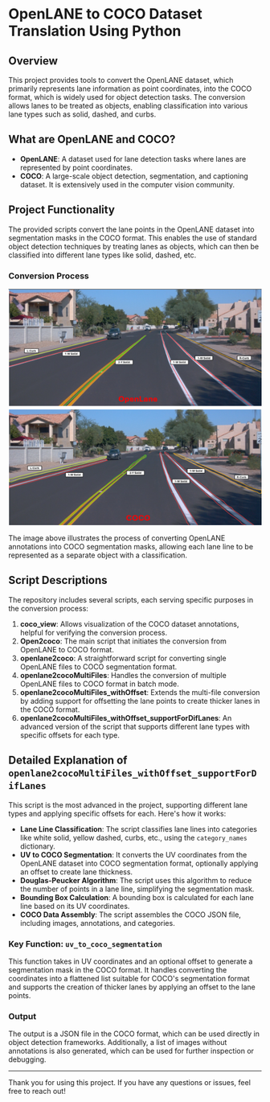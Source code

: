 # OpenLANE to COCO Dataset Translation Using Python

## Overview

This project provides tools to convert the OpenLANE dataset, which primarily represents lane information as point coordinates, into the COCO format, which is widely used for object detection tasks. The conversion allows lanes to be treated as objects, enabling classification into various lane types such as solid, dashed, and curbs.

## What are OpenLANE and COCO?

- **OpenLANE**: A dataset used for lane detection tasks where lanes are represented by point coordinates.
- **COCO**: A large-scale object detection, segmentation, and captioning dataset. It is extensively used in the computer vision community.

## Project Functionality

The provided scripts convert the lane points in the OpenLANE dataset into segmentation masks in the COCO format. This enables the use of standard object detection techniques by treating lanes as objects, which can then be classified into different lane types like solid, dashed, etc.

### Conversion Process

![Open2COCO](Open2coco.png)

The image above illustrates the process of converting OpenLANE annotations into COCO segmentation masks, allowing each lane line to be represented as a separate object with a classification.

## Script Descriptions

The repository includes several scripts, each serving specific purposes in the conversion process:

1. **coco_view**: Allows visualization of the COCO dataset annotations, helpful for verifying the conversion process.
2. **Open2coco**: The main script that initiates the conversion from OpenLANE to COCO format.
3. **openlane2coco**: A straightforward script for converting single OpenLANE files to COCO segmentation format.
4. **openlane2cocoMultiFiles**: Handles the conversion of multiple OpenLANE files to COCO format in batch mode.
5. **openlane2cocoMultiFiles_withOffset**: Extends the multi-file conversion by adding support for offsetting the lane points to create thicker lanes in the COCO format.
6. **openlane2cocoMultiFiles_withOffset_supportForDifLanes**: An advanced version of the script that supports different lane types with specific offsets for each type.

## Detailed Explanation of `openlane2cocoMultiFiles_withOffset_supportForDifLanes`

This script is the most advanced in the project, supporting different lane types and applying specific offsets for each. Here's how it works:

- **Lane Line Classification**: The script classifies lane lines into categories like white solid, yellow dashed, curbs, etc., using the `category_names` dictionary.
- **UV to COCO Segmentation**: It converts the UV coordinates from the OpenLANE dataset into COCO segmentation format, optionally applying an offset to create lane thickness.
- **Douglas-Peucker Algorithm**: The script uses this algorithm to reduce the number of points in a lane line, simplifying the segmentation mask.
- **Bounding Box Calculation**: A bounding box is calculated for each lane line based on its UV coordinates.
- **COCO Data Assembly**: The script assembles the COCO JSON file, including images, annotations, and categories.

### Key Function: `uv_to_coco_segmentation`

This function takes in UV coordinates and an optional offset to generate a segmentation mask in the COCO format. It handles converting the coordinates into a flattened list suitable for COCO's segmentation format and supports the creation of thicker lanes by applying an offset to the lane points.

### Output

The output is a JSON file in the COCO format, which can be used directly in object detection frameworks. Additionally, a list of images without annotations is also generated, which can be used for further inspection or debugging.

---

Thank you for using this project. If you have any questions or issues, feel free to reach out!
